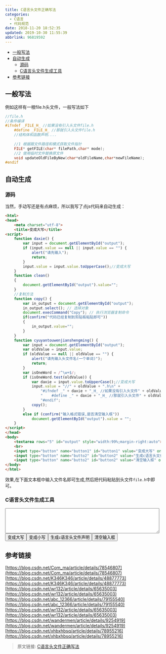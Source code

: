 ```yaml
---
title: C语言头文件正确写法
categories: 
  - C语言
  - 代码规范
date: 2018-11-20 18:52:35
updated: 2019-10-30 11:55:39
abbrlink: 96819592
---
```

- [一般写法](/blog/html/96819592/#一般写法)
- [自动生成](/blog/html/96819592/#自动生成)
    - [源码](/blog/html/96819592/#源码)
    - [C语言头文件生成工具](/blog/html/96819592/#C语言头文件生成工具)
- [参考链接](/blog/html/96819592/#参考链接)

<!--more-->
<script src="https://cdn.bootcss.com/jquery/3.4.0/jquery.slim.min.js"></script>
<script>$(document).ready(function () {$(".post-body > ul:nth-child(1)").hide();});</script>

<!--end-->
## 一般写法 ##
例如这样有一根file.h头文件，一般写法如下
```c
//file.h
//条件编译
#ifndef _FILE_H_ //如果没有引入头文件file.h
	#define _FILE_H_ //那就引入头文件file.h
	//结构体和函数声明....
	
	//1 根据跟文件路径和模式获取文件指针
	FILE* getFILE(char* filePath,char* mode);
	//2 使用临时文件替换原文件
	void updateOldFileByNew(char*oldFileName,char*newFileName);
#endif
```
## 自动生成 ##
### 源码 ###
当然，手动写还是有点麻烦，所以我写了点js代码来自动生成：
```html
<html>
<head>
	<meta charset="utf-8">
	<title>变成大写</title>
<script>
	function daxie() {
		var input = document.getElementById("output");
		if (input.value == null || input.value == "") {
			alert("请先输入");
			return;
		}
		input.value = input.value.toUpperCase();//变成大写
	}
	function clean()
	{	
		document.getElementById("output").value="";
	}
	//复制方法
	function copy() {
		var in_output = document.getElementById("output");
		in_output.select(); // 选择对象
		document.execCommand("Copy"); // 执行浏览器复制命令
		if(confirm("代码已经复制到剪贴板粘贴即可"))
		{
			in_output.value="";
		}
	}
	function cyuyantouwenjianshengming() {
		var input = document.getElementById("output");
		var oldValue = input.value;
		if (oldValue == null || oldValue == "") {
			alert("请先输入头文件名(一个单词)");
			return;
		}
		var isOneWord = /^\w+$/;
		if (isOneWord.test(oldValue)) {
			var daxie = input.value.toUpperCase();//变成大写
			input.value = "//" + oldValue + ".h\n" +
				"#ifndef _" + daxie + "_H_ //如果没有引入头文件" + oldValue + ".h\n" +
				"    #define _" + daxie + "_H_ //那就引入头文件" + oldValue + ".h\n" +
				"#endif";
			copy();
		}
		else if (confirm("输入格式错误,是否清空输入框"))
			document.getElementById("output").value = "";
	}
</script>
</head>
<body>
	<textarea rows="5" id="output" style="width:99%;margin-right:auto"></textarea>
	<br>
	<input type="button" name="button1" id="button1" value="变成大写" onclick="daxie()" />
	<input type="button" name="butto2" id="button2" value="生成c语言头文件声明" onclick="cyuyantouwenjianshengming()" />
	<input type="button" name="butto2" id="button2" value="清空输入框" onclick="clean()" />
</body>
</html>
```

效果,在下面文本框中输入文件名即可生成,然后把代码粘贴到头文件`file.h`中即可。
### C语言头文件生成工具 ###
<textarea rows="5" id="output" style="width:99%;margin-right:auto"></textarea><br><input type="button" name="button1" id="button1" value="变成大写" onclick="daxie()" /><input type="button" name="button1" id="button1" value="变成小写" onclick="xiaoxie()" /><input type="button" name="butto2" id="button2" value="生成c语言头文件声明" onclick="cyuyantouwenjianshengming()" /><input type="button" name="butto2" id="button2" value="清空输入框" onclick="clean()" />

<script>
	function daxie() {
		var input = document.getElementById("output");
		if (input.value == null || input.value == "") {
			alert("请先输入");
			return;
		}
		input.value = input.value.toUpperCase();//变成大写
	}
	function xiaoxie() {
		var input = document.getElementById("output");
		if (input.value == null || input.value == "") {
			alert("请先输入");
			return;
		}
		input.value = input.value.toLowerCase();//变成小写
	}

	function clean() {
		document.getElementById("output").value = "";
	}
	//复制方法
	function copy() {
		var in_output = document.getElementById("output");
		in_output.select(); // 选择对象
		document.execCommand("Copy"); // 执行浏览器复制命令
		if (confirm("代码已经复制到剪贴板粘贴即可")) {
			in_output.value = "";
		}
	}
	function cyuyantouwenjianshengming() {
		var input = document.getElementById("output");
		var oldValue = input.value;
		if (oldValue == null || oldValue == "") {
			alert("请先输入头文件名(一个单词)");
			return;
		}
		var isOneWord = /^\w+$/;
		if (isOneWord.test(oldValue)) {
			var daxie = input.value.toUpperCase();//变成大写
			input.value = "//" + oldValue + ".h\n" +
				"#ifndef _" + daxie + "_H_ //如果没有引入头文件" + oldValue + ".h\n" +
				"    #define _" + daxie + "_H_ //那就引入头文件" + oldValue + ".h\n" +
				"#endif";
			copy();
		}
		else if (confirm("输入格式错误,是否清空输入框"))
			document.getElementById("output").value = "";
	}
</script>

## 参考链接 ##
[https://blog.csdn.net/Com_ma/article/details/78546807](https://blog.csdn.net/Com_ma/article/details/78546807)
[https://blog.csdn.net/K346K346/article/details/48877773](https://blog.csdn.net/K346K346/article/details/48877773)
[https://blog.csdn.net/wr132/article/details/65635003](https://blog.csdn.net/wr132/article/details/65635003)
[https://blog.csdn.net/abc_12366/article/details/79155540](https://blog.csdn.net/abc_12366/article/details/79155540)
[https://blog.csdn.net/wr132/article/details/65635003](https://blog.csdn.net/wr132/article/details/65635003)
[https://blog.csdn.net/wandermen/article/details/9254919](https://blog.csdn.net/wandermen/article/details/9254919)
[https://blog.csdn.net/xhbxhbsq/article/details/78955216](https://blog.csdn.net/xhbxhbsq/article/details/78955216)

>原文链接: [C语言头文件正确写法](https://lanlan2017.github.io/blog/96819592/)